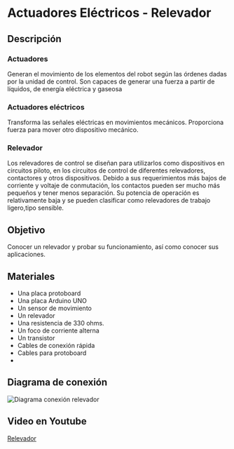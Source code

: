 # Actuadores Eléctricos - Relevador
## Descripción
### Actuadores
Generan el movimiento de los elementos del robot según las órdenes dadas por la unidad de control. 
Son capaces de generar una fuerza a partir de líquidos, de energía eléctrica y gaseosa
### Actuadores eléctricos
Transforma las señales eléctricas en movimientos mecánicos.
Proporciona fuerza para mover otro dispositivo mecánico.

### Relevador
Los relevadores de control se diseñan para utilizarlos como dispositivos en circuitos piloto, en los circuitos de control de diferentes relevadores, contactores y otros dispositivos. Debido a sus requerimientos más bajos de corriente y voltaje de conmutación, los contactos pueden ser mucho más pequeños y tener menos separación. Su potencia de operación es relativamente baja y se pueden clasificar como relevadores de trabajo ligero,tipo sensible.

## Objetivo
Conocer un relevador y probar su funcionamiento, así como conocer sus aplicaciones.

## Materiales
* Una placa protoboard
* Una placa Arduino UNO
* Un sensor de movimiento
* Un relevador
* Una resistencia de 330 ohms.
* Un foco de corriente alterna
* Un transistor 
* Cables de conexión rápida
* Cables para protoboard
* 
## Diagrama de conexión
![Diagrama conexión relevador](https://image.ibb.co/im6ibk/Relevador.png)

## Video en Youtube
[Relevador](https://youtu.be/g9sdNGNr6Bs)

